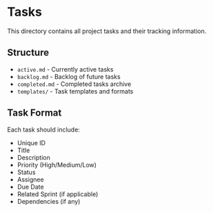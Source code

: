 # Tasks

This directory contains all project tasks and their tracking information.

## Structure

- `active.md` - Currently active tasks
- `backlog.md` - Backlog of future tasks
- `completed.md` - Completed tasks archive
- `templates/` - Task templates and formats

## Task Format

Each task should include:
- Unique ID
- Title
- Description
- Priority (High/Medium/Low)
- Status
- Assignee
- Due Date
- Related Sprint (if applicable)
- Dependencies (if any) 
